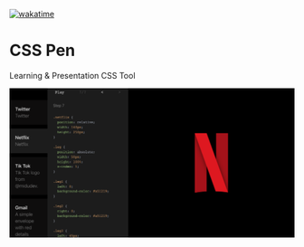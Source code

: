 [![wakatime](https://wakatime.com/badge/github/manumorante/csspen.es.svg?style=for-the-badge)](https://wakatime.com/badge/github/manumorante/csspen.es)

# CSS Pen

Learning & Presentation CSS Tool

![](public/csspen_og.png)

